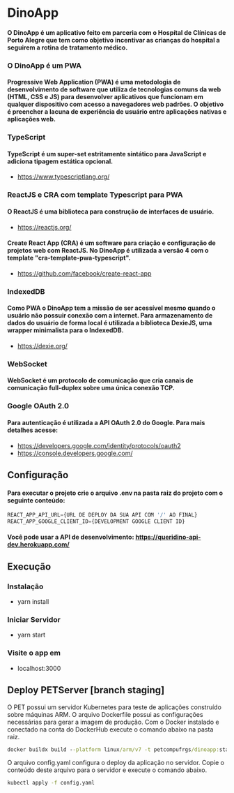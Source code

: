 # DinoApp
#### O DinoApp é um aplicativo feito em parceria com o Hospítal de Clínicas de Porto Alegre que tem como objetivo incentivar as crianças do hospital a seguirem a rotina de tratamento médico.

### O DinoApp é um PWA
#### Progressive Web Application (PWA) é uma metodologia de desenvolvimento de software que utiliza de tecnologias comuns da web (HTML, CSS e JS) para desenvolver aplicativos que funcionam em qualquer dispositivo com acesso a navegadores web padrões. O objetivo é preencher a lacuna de experiência de usuário entre aplicações nativas e aplicações web.

### TypeScript
#### TypeScript é um super-set estritamente sintático para JavaScript e adiciona tipagem estática opcional.
- https://www.typescriptlang.org/

### ReactJS e CRA com template Typescript para PWA
#### O ReactJS é uma biblioteca para construção de interfaces de usuário.
- https://reactjs.org/
#### Create React App (CRA) é um software para criação e configuração de projetos web com ReactJS. No DinoApp é utilizada a versão 4 com o template "cra-template-pwa-typescript".
- https://github.com/facebook/create-react-app

### IndexedDB
#### Como PWA o DinoApp tem a missão de ser acessível mesmo quando o usuário não possuir conexão com a internet. Para armazenamento de dados do usuário de forma local é utilizada a biblioteca DexieJS, uma wrapper minimalista para o IndexedDB.
- https://dexie.org/

### WebSocket
#### WebSocket é um protocolo de comunicação que cria canais de comunicação full-duplex sobre uma única conexão TCP. 

### Google OAuth 2.0
#### Para autenticação é utilizada a API OAuth 2.0 do Google. Para mais detalhes acesse: 
- https://developers.google.com/identity/protocols/oauth2
- https://console.developers.google.com/

## Configuração
#### Para executar o projeto crie o arquivo .env na pasta raiz do projeto com o seguinte conteúdo:

```javascript
REACT_APP_API_URL={URL DE DEPLOY DA SUA API COM '/' AO FINAL}
REACT_APP_GOOGLE_CLIENT_ID={DEVELOPMENT GOOGLE CLIENT ID}
```

#### Você pode usar a API de desenvolvimento: https://queridino-api-dev.herokuapp.com/

## Execução
### Instalação
- yarn install
### Iniciar Servidor
- yarn start
### Visite o app em
- localhost:3000

## Deploy PETServer [branch staging]
O PET possui um servidor Kubernetes para teste de aplicações construído sobre máquinas ARM.
O arquivo Dockerfile possui as configurações necessárias para gerar a imagem de produção.
Com o Docker instalado e conectado na conta do DockerHub execute o comando abaixo na pasta raiz.
```cmd
docker buildx build --platform linux/arm/v7 -t petcompufrgs/dinoapp:staging --push .
```

O arquivo config.yaml configura o deploy da aplicação no servidor. Copie o conteúdo deste arquivo para o servidor e execute o comando abaixo.
```cmd
kubectl apply -f config.yaml
```
